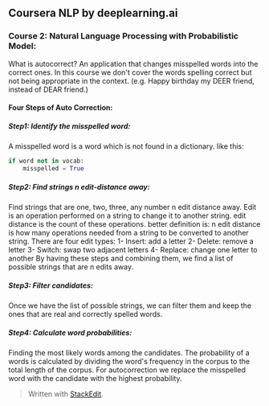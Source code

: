 

## Coursera NLP by deeplearning.ai

### Course 2: Natural Language Processing with Probabilistic Model:

What is autocorrect? An application that changes misspelled words into the correct ones. In this course we don't cover the words spelling correct but not being appropriate in the context. (e.g. Happy birthday my DEER friend, instead of DEAR friend.)

#### Four Steps of Auto Correction:
##### Step1: Identify the misspelled word: 
A misspelled word is a word which is not found in a dictionary. like this:
```python
if word not in vocab:
	misspelled = True
```
##### Step2: Find strings n edit-distance away: 
Find strings that are one, two, three, any number n edit distance away. Edit is an operation performed on a string to change it to another string. edit distance is the count of these operations. better definition is: n edit distance is how many operations needed from a string to be converted to another string. There are four edit types:
1- Insert: add a letter
2- Delete: remove a letter
3- Switch: swap two adjacent letters
4- Replace: change one letter to another
By having these steps and combining them, we find a list of possible strings that are n edits away.
##### Step3: Filter candidates:
Once we have the list of possible strings, we can filter them and keep the ones that are real and correctly spelled words.

##### Step4: Calculate word probabilities:
Finding the most likely words among the candidates. The probability of a words is calculated by dividing the word's frequency in the corpus to the total length of the corpus. For autocorrection we replace the misspelled word with the candidate with the highest probability.



> Written with [StackEdit](https://stackedit.io/).